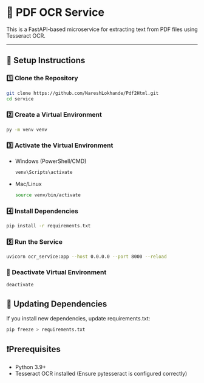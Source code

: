 # 📝 PDF OCR Service

This is a FastAPI-based microservice for extracting text from PDF files using Tesseract OCR.

---

## 📌 Setup Instructions

### 1️⃣ Clone the Repository
```sh
git clone https://github.com/NareshLokhande/Pdf2Html.git
cd service
```

### 2️⃣ Create a Virtual Environment
```sh
py -m venv venv
```

### 3️⃣ Activate the Virtual Environment
- Windows (PowerShell/CMD)
  ```sh
  venv\Scripts\activate
  ```
  
- Mac/Linux
  ```sh
  source venv/bin/activate
  ```

### 4️⃣ Install Dependencies
```sh
pip install -r requirements.txt
```

### 5️⃣ Run the Service
```sh
uvicorn ocr_service:app --host 0.0.0.0 --port 8000 --reload
```

### 🔴 Deactivate Virtual Environment

```sh
deactivate
```

## 🔧 Updating Dependencies
If you install new dependencies, update requirements.txt:

```sh
pip freeze > requirements.txt
```

## ❗Prerequisites
- Python 3.9+
- Tesseract OCR installed (Ensure pytesseract is configured correctly)